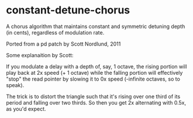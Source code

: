 constant-detune-chorus
======================


A chorus algorithm that maintains constant and symmetric detuning depth (in cents), regardless of modulation rate.

Ported from a pd patch by Scott Nordlund, 2011



Some explanaition by Scott:

If you modulate a delay with a depth of, say, 1 octave, the rising portion will play back at 2x speed (+ 1 octave) while the falling portion will effectively "stop" the read pointer by slowing it to 0x speed (-infinite octaves, so to speak). 

The trick is to distort the triangle such that it's rising over one third of its period and falling over two thirds. So then you get 2x alternating with 0.5x, as you'd expect.

